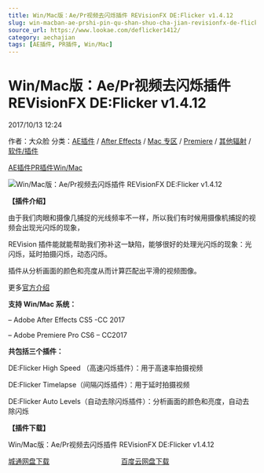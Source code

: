 ```yaml
---
title: Win/Mac版：Ae/Pr视频去闪烁插件 REVisionFX DE:Flicker v1.4.12
slug: win-macban-ae-prshi-pin-qu-shan-shuo-cha-jian-revisionfx-de-flicker-v1-4-12
source_url: https://www.lookae.com/deflicker1412/
category: aechajian
tags: [AE插件, PR插件, Win/Mac]
---
```

# Win/Mac版：Ae/Pr视频去闪烁插件 REVisionFX DE:Flicker v1.4.12

2017/10/13 12:24

作者：大众脸
分类：[AE插件](https://www.lookae.com/after-effects/aechajian/) / [After Effects](https://www.lookae.com/after-effects/) / [Mac 专区](https://www.lookae.com/mac-osx/) / [Premiere](https://www.lookae.com/qitarjcj/premierezy/) / [其他辐射](https://www.lookae.com/others/) / [软件/插件](https://www.lookae.com/qitarjcj/)

[AE插件](https://www.lookae.com/tag/ae%e6%8f%92%e4%bb%b6/)[PR插件](https://www.lookae.com/tag/pr%e6%8f%92%e4%bb%b6/)[Win/Mac](https://www.lookae.com/tag/winmac/)

![Win/Mac版：Ae/Pr视频去闪烁插件 REVisionFX DE:Flicker v1.4.12](https://www.lookae.com/wp-content/uploads/2014/11/Flicker12.jpg "Win/Mac版：Ae/Pr视频去闪烁插件 REVisionFX DE:Flicker v1.4.12-LookAE.com")

**【插件介绍】**

由于我们肉眼和摄像几捕捉的光线频率不一样，所以我们有时候用摄像机捕捉的视频会出现光闪烁的现象，

REVision 插件能就能帮助我们弥补这一缺陷，能够很好的处理光闪烁的现象：光闪烁，延时拍摄闪烁，动态闪烁。

插件从分析画面的颜色和亮度从而计算匹配出平滑的视频图像。

更多[官方介绍](http://www.revisionfx.com/products/deflicker/overview/)

**支持 Win/Mac 系统：**

– Adobe After Effects CS5 -CC 2017

– Adobe Premiere Pro CS6 – CC2017

**共包括三个插件：**

DE:Flicker High Speed （高速闪烁插件）：用于高速率拍摄视频

DE:Flicker Timelapse（间隔闪烁插件）：用于延时拍摄视频

DE:Flicker Auto Levels（自动去除闪烁插件）：分析画面的颜色和亮度，自动去除闪烁

**【插件下载】**

Win/Mac版：Ae/Pr视频去闪烁插件 REVisionFX DE:Flicker v1.4.12

[城通网盘下载](https://www.pipipan.com/fs/680462-223904060)                                     [百度云网盘下载](https://pan.baidu.com/s/1hscRjr2)
